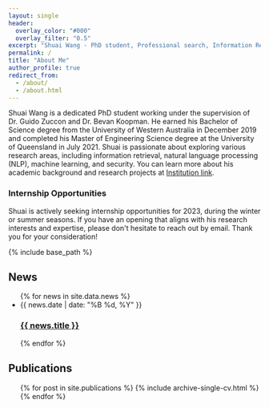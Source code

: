 ```yaml
---
layout: single
header:
  overlay_color: "#000"
  overlay_filter: "0.5"
excerpt: "Shuai Wang - PhD student, Professional search, Information Retrieval, NLP, Machine Learning"
permalink: /
title: "About Me"
author_profile: true
redirect_from: 
  - /about/
  - /about.html
---
```


Shuai Wang is a dedicated PhD student working under the supervision of Dr. Guido Zuccon and Dr. Bevan Koopman. He earned his Bachelor of Science degree from the University of Western Australia in December 2019 and completed his Master of Engineering Science degree at the University of Queensland in July 2021. Shuai is passionate about exploring various research areas, including information retrieval, natural language processing (NLP), machine learning, and security. You can learn more about his academic background and research projects at [Institution link](https://ielab.io/people/shuai-wang).

### Internship Opportunities

Shuai is actively seeking internship opportunities for 2023, during the winter or summer seasons. If you have an opening that aligns with his research interests and expertise, please don't hesitate to reach out by email. Thank you for your consideration!

{% include base_path %}

## News

<ul>{% for news in site.data.news %}
  <li>
    <span class="post-meta">{{ news.date | date: "%B %d, %Y" }}</span>
    <h3><a href="{{ news.url | default: '#' }}">{{ news.title }}</a></h3>
  </li>
{% endfor %}</ul>


## Publications

<ul>{% for post in site.publications %}
  {% include archive-single-cv.html %}
{% endfor %}</ul>

